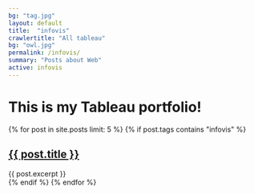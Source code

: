 ```yaml
---
bg: "tag.jpg"
layout: default
title:  "infovis"
crawlertitle: "All tableau"
bg: "owl.jpg"
permalink: /infovis/
summary: "Posts about Web"
active: infovis
---
```

# This is my Tableau portfolio!

{% for post in site.posts limit: 5 %}
	{% if post.tags contains "infovis" %}
  <article class="index-page">
    <h2><a href="{{ post.url | relative_url }}">{{ post.title }}</a></h2>
    {{ post.excerpt }}
  </article>
	{% endif %}
{% endfor %}